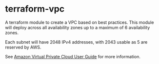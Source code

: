 # terraform-vpc
A terraform module to create a VPC based on best practices. This module will deploy across all availability zones up to a maximum of 6 availability zones.

Each subnet will have 2048 IPv4 addresses, with 2043 usable as 5 are reserved by AWS.

See [Amazon Virtual Private Cloud User Guide](https://docs.aws.amazon.com/vpc/latest/userguide/what-is-amazon-vpc.html) for more information.